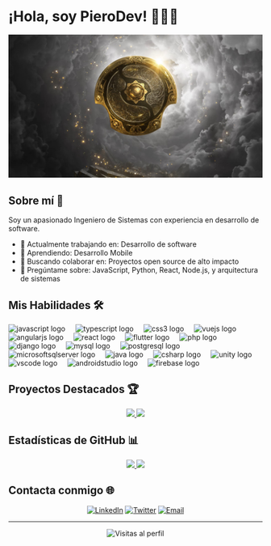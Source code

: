 # ¡Hola, soy PieroDev! 👋👨‍💻

<div align="center">
  <img src="wallpaperflare.com_wallpaper.jpg" alt="Typing SVG" />
</div>

## Sobre mí 🚀

Soy un apasionado Ingeniero de Sistemas con experiencia en desarrollo de software.

- 🔭 Actualmente trabajando en: Desarrollo de software
- 🌱 Aprendiendo: Desarrollo Mobile
- 👯 Buscando colaborar en: Proyectos open source de alto impacto
- 💬 Pregúntame sobre: JavaScript, Python, React, Node.js, y arquitectura de sistemas

## Mis Habilidades 🛠

<div align="left">
  <img src="https://cdn.jsdelivr.net/gh/devicons/devicon/icons/javascript/javascript-original.svg" height="40" alt="javascript logo"  />
  <img width="12" />
  <img src="https://cdn.jsdelivr.net/gh/devicons/devicon/icons/typescript/typescript-original.svg" height="40" alt="typescript logo"  />
  <img width="12" />
  <img src="https://cdn.jsdelivr.net/gh/devicons/devicon/icons/css3/css3-original.svg" height="40" alt="css3 logo"  />
  <img width="12" />
  <img src="https://cdn.jsdelivr.net/gh/devicons/devicon/icons/vuejs/vuejs-original.svg" height="40" alt="vuejs logo"  />
  <img width="12" />
  <img src="https://cdn.jsdelivr.net/gh/devicons/devicon/icons/angularjs/angularjs-original.svg" height="40" alt="angularjs logo"  />
  <img width="12" />
  <img src="https://cdn.jsdelivr.net/gh/devicons/devicon/icons/react/react-original.svg" height="40" alt="react logo"  />
  <img width="12" />
  <img src="https://cdn.jsdelivr.net/gh/devicons/devicon/icons/flutter/flutter-original.svg" height="40" alt="flutter logo"  />
  <img width="12" />
  <img src="https://cdn.jsdelivr.net/gh/devicons/devicon/icons/php/php-original.svg" height="40" alt="php logo"  />
  <img width="12" />
  <img src="https://cdn.jsdelivr.net/gh/devicons/devicon/icons/django/django-plain.svg" height="40" alt="django logo"  />
  <img width="12" />
  <img src="https://cdn.jsdelivr.net/gh/devicons/devicon/icons/mysql/mysql-original.svg" height="40" alt="mysql logo"  />
  <img width="12" />
  <img src="https://cdn.jsdelivr.net/gh/devicons/devicon/icons/postgresql/postgresql-original.svg" height="40" alt="postgresql logo"  />
  <img width="12" />
  <img src="https://cdn.jsdelivr.net/gh/devicons/devicon/icons/microsoftsqlserver/microsoftsqlserver-plain-wordmark.svg" height="40" alt="microsoftsqlserver logo"  />
  <img width="12" />
  <img src="https://cdn.jsdelivr.net/gh/devicons/devicon/icons/java/java-original.svg" height="40" alt="java logo"  />
  <img width="12" />
  <img src="https://cdn.jsdelivr.net/gh/devicons/devicon/icons/csharp/csharp-original.svg" height="40" alt="csharp logo"  />
  <img width="12" />
  <img src="https://cdn.jsdelivr.net/gh/devicons/devicon/icons/unity/unity-original.svg" height="40" alt="unity logo"  />
  <img width="12" />
  <img src="https://cdn.jsdelivr.net/gh/devicons/devicon/icons/vscode/vscode-original.svg" height="40" alt="vscode logo"  />
  <img width="12" />
  <img src="https://cdn.jsdelivr.net/gh/devicons/devicon/icons/androidstudio/androidstudio-original.svg" height="40" alt="androidstudio logo"  />
  <img width="12" />
  <img src="https://cdn.jsdelivr.net/gh/devicons/devicon/icons/firebase/firebase-plain.svg" height="40" alt="firebase logo"  />
</div>

## Proyectos Destacados 🏆

<div align="center">
  <a href="https://github.com/tuusuario/proyecto-inventario">
    <img src="https://github-readme-stats.vercel.app/api/pin/?username=tuusuario&repo=proyecto-inventario&theme=radical" />
  </a>
  <a href="https://github.com/tuusuario/api-ia">
    <img src="https://github-readme-stats.vercel.app/api/pin/?username=tuusuario&repo=api-ia&theme=radical" />
  </a>
</div>

## Estadísticas de GitHub 📊

<p align="center">
<a href="https://github.com/AngelSant04">
  <img height="180em" src="https://github-readme-stats-eight-theta.vercel.app/api?username=Pieromental&show_icons=true&theme=algolia&include_all_commits=true&count_private=true"/>
  <img height="180em" src="https://github-readme-stats-eight-theta.vercel.app/api/top-langs/?username=Pieromental&layout=compact&langs_count=8&theme=algolia"/>
</a>
</p>

## Contacta conmigo 🌐

<p align="center">
  <a href="https://linkedin.com/in/tuusuario"><img src="https://img.shields.io/badge/LinkedIn-0077B5?style=for-the-badge&logo=linkedin&logoColor=white" alt="LinkedIn" /></a>
  <a href="https://twitter.com/tuusuario"><img src="https://img.shields.io/badge/Twitter-1DA1F2?style=for-the-badge&logo=twitter&logoColor=white" alt="Twitter" /></a>
  <a href="mailto:tu@email.com"><img src="https://img.shields.io/badge/Email-D14836?style=for-the-badge&logo=gmail&logoColor=white" alt="Email" /></a>
</p>

---



<div align="center">
  <img src="https://komarev.com/ghpvc/?username=tu-usuario&color=1e90ff" alt="Visitas al perfil">
</div>
